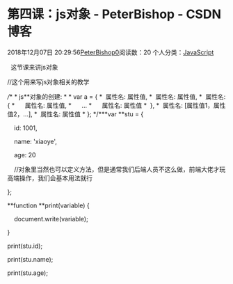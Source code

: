 # 第四课：js对象 - PeterBishop - CSDN博客





2018年12月07日 20:29:56[PeterBishop0](https://me.csdn.net/qq_40061421)阅读数：20
个人分类：[JavaScript](https://blog.csdn.net/qq_40061421/article/category/8510184)









  这节课来讲js对象


//这个用来写js对象相关的教学





*/** * js**对象的创建: * * var a = { *  属性名: 属性值, *  属性名: 属性值, *  属性名: { *      属性名: 属性值, *      ... *      属性名: 属性值 *  }, *  属性名: [属性值1，属性值2，...], *  属性名: 属性值 * }; */***var **stu = {

    id: 1001,

    name: 'xiaoye',

    age: 20

    //对象里当然也可以定义方法，但是通常我们后端人员不这么做，前端大佬才玩高端操作，我们会基本用法就行

};



**function **print(variable) {

    document.write(variable);

}



print(stu.id);

print(stu.name);

print(stu.age);




